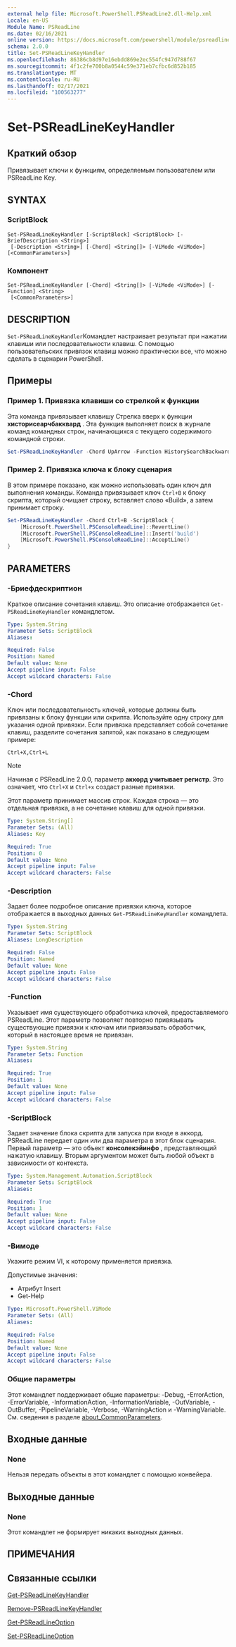 ```yaml
---
external help file: Microsoft.PowerShell.PSReadLine2.dll-Help.xml
Locale: en-US
Module Name: PSReadLine
ms.date: 02/16/2021
online version: https://docs.microsoft.com/powershell/module/psreadline/set-psreadlinekeyhandler?view=powershell-7.2&WT.mc_id=ps-gethelp
schema: 2.0.0
title: Set-PSReadLineKeyHandler
ms.openlocfilehash: 86386cb8d97e16ebdd869e2ec554fc947d788f67
ms.sourcegitcommit: 4f1c2fe700b8a0544c59e371eb7cfbc6d852b185
ms.translationtype: MT
ms.contentlocale: ru-RU
ms.lasthandoff: 02/17/2021
ms.locfileid: "100563277"
---
```

# Set-PSReadLineKeyHandler

## Краткий обзор
Привязывает ключи к функциям, определяемым пользователем или PSReadLine Key.

## SYNTAX

### ScriptBlock

```
Set-PSReadLineKeyHandler [-ScriptBlock] <ScriptBlock> [-BriefDescription <String>]
 [-Description <String>] [-Chord] <String[]> [-ViMode <ViMode>] [<CommonParameters>]
```

### Компонент

```
Set-PSReadLineKeyHandler [-Chord] <String[]> [-ViMode <ViMode>] [-Function] <String>
 [<CommonParameters>]
```

## DESCRIPTION

`Set-PSReadLineKeyHandler`Командлет настраивает результат при нажатии клавиши или последовательности клавиш. С помощью пользовательских привязок клавиш можно практически все, что можно сделать в сценарии PowerShell.

## Примеры

### Пример 1. Привязка клавиши со стрелкой к функции

Эта команда привязывает клавишу Стрелка вверх к функции **хисторисеарчбакквард** . Эта функция выполняет поиск в журнале команд командных строк, начинающихся с текущего содержимого командной строки.

```powershell
Set-PSReadLineKeyHandler -Chord UpArrow -Function HistorySearchBackward
```

### Пример 2. Привязка ключа к блоку сценария

В этом примере показано, как можно использовать один ключ для выполнения команды. Команда привязывает ключ `Ctrl+B` к блоку скрипта, который очищает строку, вставляет слово «Build», а затем принимает строку.

```powershell
Set-PSReadLineKeyHandler -Chord Ctrl+B -ScriptBlock {
    [Microsoft.PowerShell.PSConsoleReadLine]::RevertLine()
    [Microsoft.PowerShell.PSConsoleReadLine]::Insert('build')
    [Microsoft.PowerShell.PSConsoleReadLine]::AcceptLine()
}
```

## PARAMETERS

### -Бриефдескриптион

Краткое описание сочетания клавиш. Это описание отображается `Get-PSReadLineKeyHandler` командлетом.

```yaml
Type: System.String
Parameter Sets: ScriptBlock
Aliases:

Required: False
Position: Named
Default value: None
Accept pipeline input: False
Accept wildcard characters: False
```

### -Chord

Ключ или последовательность ключей, которые должны быть привязаны к блоку функции или скрипта. Используйте одну строку для указания одной привязки. Если привязка представляет собой сочетание клавиш, разделите сочетания запятой, как показано в следующем примере:

`Ctrl+X,Ctrl+L`

> [!NOTE]
> Начиная с PSReadLine 2.0.0, параметр **аккорд** **учитывает регистр**. Это означает, что `Ctrl+X` и `Ctrl+x` создаст разные привязки.

Этот параметр принимает массив строк. Каждая строка — это отдельная привязка, а не сочетание клавиш для одной привязки.

```yaml
Type: System.String[]
Parameter Sets: (All)
Aliases: Key

Required: True
Position: 0
Default value: None
Accept pipeline input: False
Accept wildcard characters: False
```

### -Description

Задает более подробное описание привязки ключа, которое отображается в выходных данных `Get-PSReadLineKeyHandler` командлета.

```yaml
Type: System.String
Parameter Sets: ScriptBlock
Aliases: LongDescription

Required: False
Position: Named
Default value: None
Accept pipeline input: False
Accept wildcard characters: False
```

### -Function

Указывает имя существующего обработчика ключей, предоставляемого PSReadLine. Этот параметр позволяет повторно привязывать существующие привязки к ключам или привязывать обработчик, который в настоящее время не привязан.

```yaml
Type: System.String
Parameter Sets: Function
Aliases:

Required: True
Position: 1
Default value: None
Accept pipeline input: False
Accept wildcard characters: False
```

### -ScriptBlock

Задает значение блока скрипта для запуска при входе в аккорд. PSReadLine передает один или два параметра в этот блок сценария. Первый параметр — это объект **консолекэйинфо** , представляющий нажатую клавишу. Вторым аргументом может быть любой объект в зависимости от контекста.

```yaml
Type: System.Management.Automation.ScriptBlock
Parameter Sets: ScriptBlock
Aliases:

Required: True
Position: 1
Default value: None
Accept pipeline input: False
Accept wildcard characters: False
```

### -Вимоде

Укажите режим VI, к которому применяется привязка.

Допустимые значения:

- Атрибут Insert
- Get-Help

```yaml
Type: Microsoft.PowerShell.ViMode
Parameter Sets: (All)
Aliases:

Required: False
Position: Named
Default value: None
Accept pipeline input: False
Accept wildcard characters: False
```

### Общие параметры

Этот командлет поддерживает общие параметры: -Debug, -ErrorAction, -ErrorVariable, -InformationAction, -InformationVariable, -OutVariable, -OutBuffer, -PipelineVariable, -Verbose, -WarningAction и -WarningVariable. См. сведения в разделе [about_CommonParameters](https://go.microsoft.com/fwlink/?LinkID=113216).

## Входные данные

### None

Нельзя передать объекты в этот командлет с помощью конвейера.

## Выходные данные

### None

Этот командлет не формирует никаких выходных данных.

## ПРИМЕЧАНИЯ

## Связанные ссылки

[Get-PSReadLineKeyHandler](Get-PSReadLineKeyHandler.md)

[Remove-PSReadLineKeyHandler](Remove-PSReadLineKeyHandler.md)

[Get-PSReadLineOption](Get-PSReadLineOption.md)

[Set-PSReadLineOption](Set-PSReadLineOption.md)

